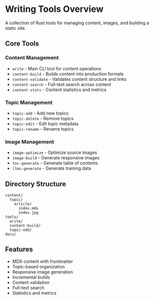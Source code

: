 # Writing Tools Overview

A collection of Rust tools for managing content, images, and building a static site.

## Core Tools

### Content Management

- `write` - Main CLI tool for content operations
- `content-build` - Builds content into production formats
- `content-validate` - Validates content structure and links
- `content-search` - Full-text search across content
- `content-stats` - Content statistics and metrics

### Topic Management

- `topic-add` - Add new topics
- `topic-delete` - Remove topics
- `topic-edit` - Edit topic metadata
- `topic-rename` - Rename topics

### Image Management

- `image-optimize` - Optimize source images
- `image-build` - Generate responsive images
- `toc-generate` - Generate table of contents
- `llms-generate` - Generate training data

## Directory Structure

```
content/
  topic/
    article/
      index.mdx
      index.jpg
tools/
  write/
  content-build/
  topic-add/
docs/
```

## Features

- MDX content with frontmatter
- Topic-based organization
- Responsive image generation
- Incremental builds
- Content validation
- Full-text search
- Statistics and metrics
